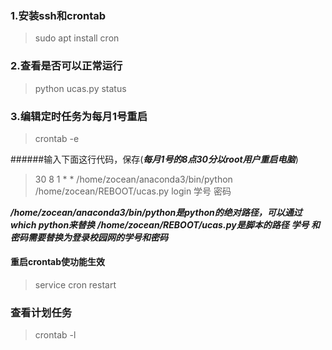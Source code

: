 ### 1.安装ssh和crontab
>sudo apt install cron

### 2.查看是否可以正常运行
>python ucas.py status 

### 3.编辑定时任务为每月1号重启
>crontab -e

######输入下面这行代码，保存(***每月1号的8点30分以root用户重启电脑***)
>30 8 1 * * /home/zocean/anaconda3/bin/python /home/zocean/REBOOT/ucas.py login 学号 密码

***/home/zocean/anaconda3/bin/python是python的绝对路径，可以通过which python来替换***
***/home/zocean/REBOOT/ucas.py是脚本的路径***
***学号 和 密码需要替换为登录校园网的学号和密码***

#### 重启crontab使功能生效
>service cron restart

### 查看计划任务
>crontab -l


